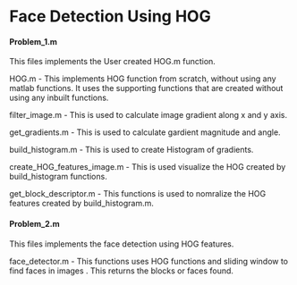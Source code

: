 # Face Detection Using HOG

#### Problem_1.m 
This files implements the User created HOG.m function.

HOG.m - This implements HOG function from scratch, without using any matlab functions. It uses the supporting functions that are created without using any inbuilt functions.

filter_image.m - This is used to calculate image gradient along x and y axis.

get_gradients.m - This is used to calculate gardient magnitude and angle.

build_histogram.m - This is used to create Histogram of gradients.

create_HOG_features_image.m - This is used visualize the HOG created by build_histogram functions.

get_block_descriptor.m - This functions is used to nomralize the HOG features created by build_histogram.m.

#### Problem_2.m 
This files implements the face detection using HOG features.

face_detector.m - This functions uses HOG functions and sliding window to find faces in images . This returns the blocks or faces found.



